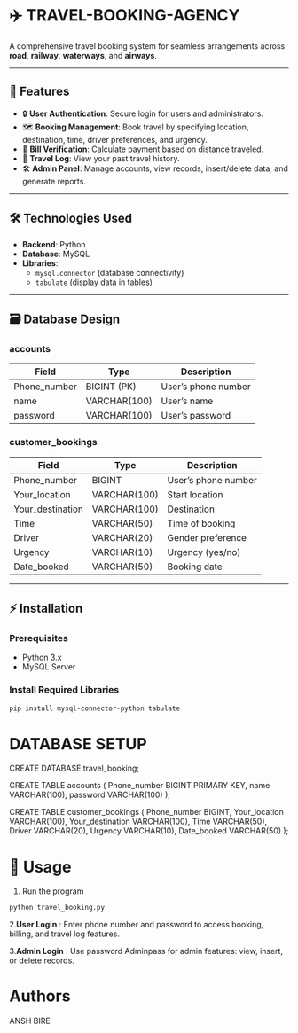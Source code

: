 # ✈️ TRAVEL-BOOKING-AGENCY

A comprehensive travel booking system for seamless arrangements across **road**, **railway**, **waterways**, and **airways**.

---

## 🚀 Features

- 🔒 **User Authentication**: Secure login for users and administrators.
- 🗺️ **Booking Management**: Book travel by specifying location, destination, time, driver preferences, and urgency.
- 💸 **Bill Verification**: Calculate payment based on distance traveled.
- 📖 **Travel Log**: View your past travel history.
- 🛠️ **Admin Panel**: Manage accounts, view records, insert/delete data, and generate reports.

---

## 🛠 Technologies Used

- **Backend**: Python
- **Database**: MySQL
- **Libraries**: 
  - `mysql.connector` (database connectivity)
  - `tabulate` (display data in tables)

---

## 🗃️ Database Design

### **accounts**
| Field         | Type         | Description         |
|---------------|--------------|--------------------|
| Phone_number  | BIGINT (PK)  | User’s phone number|
| name          | VARCHAR(100) | User’s name        |
| password      | VARCHAR(100) | User’s password    |

### **customer_bookings**
| Field           | Type          | Description          |
|-----------------|---------------|----------------------|
| Phone_number    | BIGINT        | User’s phone number  |
| Your_location   | VARCHAR(100)  | Start location       |
| Your_destination| VARCHAR(100)  | Destination          |
| Time            | VARCHAR(50)   | Time of booking      |
| Driver          | VARCHAR(20)   | Gender preference    |
| Urgency         | VARCHAR(10)   | Urgency (yes/no)     |
| Date_booked     | VARCHAR(50)   | Booking date         |

---

## ⚡ Installation

### **Prerequisites**
- Python 3.x
- MySQL Server

### **Install Required Libraries**
```bash
pip install mysql-connector-python tabulate
```

# DATABASE SETUP
CREATE DATABASE travel_booking;

CREATE TABLE accounts (
    Phone_number BIGINT PRIMARY KEY,
    name VARCHAR(100),
    password VARCHAR(100)
);

CREATE TABLE customer_bookings (
    Phone_number BIGINT,
    Your_location VARCHAR(100),
    Your_destination VARCHAR(100),
    Time VARCHAR(50),
    Driver VARCHAR(20),
    Urgency VARCHAR(10),
    Date_booked VARCHAR(50)
);

# 🚦 Usage

1. Run the program
```bash
python travel_booking.py
```
2.**User Login** : Enter phone number and password to access booking, billing, and travel log features.

3.**Admin Login** : Use password Adminpass for admin features: view, insert, or delete records.


# Authors
ANSH BIRE

